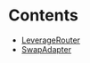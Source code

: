 

# Contents
- [LeverageRouter](LeverageRouter.sol/contract.LeverageRouter.md)
- [SwapAdapter](SwapAdapter.sol/contract.SwapAdapter.md)
